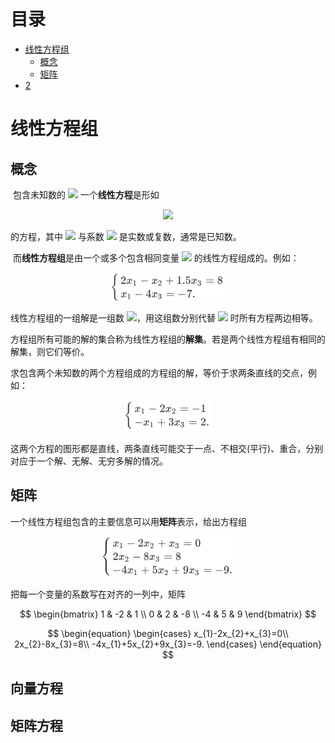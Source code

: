 # 目录

<!-- TOC -->

- [线性方程组](#线性方程组)
  - [概念](#概念)
  - [矩阵](矩阵)
- [2](#生成模型与判别模型)

<!-- /TOC -->

# 线性方程组

## 概念

​		包含未知数的 <img src="http://latex.codecogs.com/gif.latex?{x_{1},x_{2},\cdots,x_{n}}" /> 一个**线性方程**是形如

<div align="center"><img src="http://latex.codecogs.com/gif.latex?{a_{1}x_{1}+a_{2}x_{2}+\cdots+a_{n}x_{n}=b}" /></div>

的方程，其中 <img src="http://latex.codecogs.com/gif.latex?{b}" /> 与系数 <img src="http://latex.codecogs.com/gif.latex?{a_{1},a_{2},\cdots,a_{n}}" /> 是实数或复数，通常是已知数。

​		而**线性方程组**是由一个或多个包含相同变量 <img src="http://latex.codecogs.com/gif.latex?{x_{1},x_{2},\cdots,x_{n}}" /> 的线性方程组成的。例如：

<div align="center"><img src="../_image/线代_1.PNG" height="" /></div>

线性方程组的一组解是一组数 <img src="http://latex.codecogs.com/gif.latex?{(s_{1},s_{2},\cdots,s_{n})}" />，用这组数分别代替 <img src="http://latex.codecogs.com/gif.latex?{x_{1},x_{2},\cdots,x_{n}}" /> 时所有方程两边相等。

​		方程组所有可能的解的集合称为线性方程组的**解集**。若是两个线性方程组有相同的解集，则它们等价。

​		求包含两个未知数的两个方程组成的方程组的解，等价于求两条直线的交点，例如：

<div align="center"><img src="../_image/线代_2.PNG" height="" /></div>

这两个方程的图形都是直线，两条直线可能交于一点、不相交(平行)、重合，分别对应于一个解、无解、无穷多解的情况。

## 矩阵

​	一个线性方程组包含的主要信息可以用**矩阵**表示，给出方程组

<div align="center"><img src="../_image/线代_3.PNG" height="" /></div>

把每一个变量的系数写在对齐的一列中，矩阵


$$
\begin{bmatrix}
1 & -2 & 1 \\
0 & 2 & -8 \\
-4 & 5 & 9 
\end{bmatrix}
$$

$$
\begin{equation}
\begin{cases}
x_{1}-2x_{2}+x_{3}=0\\
2x_{2}-8x_{3}=8\\
-4x_{1}+5x_{2}+9x_{3}=-9.
\end{cases}
\end{equation}
$$


## 向量方程



## 矩阵方程

